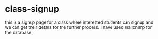 # class-signup
this is a signup page for a class where interested students can signup and we can get their details for the further process. i have used mailchimp for the database.
